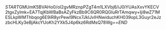 $START$GMUmK5BVAHo0/oI2gvMRznpPZgT4m1LXVbj6/iJ0iYUAsXxvYKECV2tgxZylmk+EA7TqjKbWBaBsAZyFkzBb9C6QR0RQGIuRrTAmqwy+lji8wZ71MESLkpWMThbqog6E9iR8yrPewI9Ncx7JklJvIHNwiduchKH039opL3Guyr2eJzzbcHLKy3eBjAkcYUoKh2YXk5J4p6kz6RdMsQ78Wg==$END$